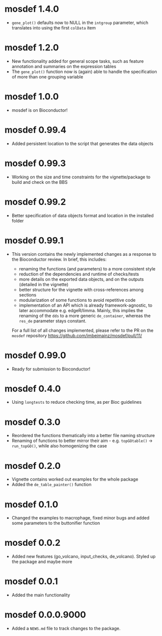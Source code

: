 # mosdef 1.4.0

* `gene_plot()` defaults now to NULL in the `intgroup` parameter, which translates into using the first `colData` item

# mosdef 1.2.0

* New functionality added for general scope tasks, such as feature annotation and summaries on the expression tables
* The `gene_plot()` function now is (again) able to handle the specification of more than one grouping variable

# mosdef 1.0.0

* mosdef is on Bioconductor!

# mosdef 0.99.4

* Added persistent location to the script that generates the data objects

# mosdef 0.99.3

* Working on the size and time constraints for the vignette/package to build and check on the BBS

# mosdef 0.99.2

* Better specification of data objects format and location in the installed folder

# mosdef 0.99.1

* This version contains the newly implemented changes as a response to the Bioconductor review.
  In brief, this includes:
  - renaming the functions (and parameters) to a more consistent style
  - reduction of the dependencies and runtime of checks/tests
  - more details on the exported data objects, and on the outputs (detailed in the vignette)
  - better structure for the vignette with cross-references among sections
  - modularization of some functions to avoid repetitive code
  - implementation of an API which is already framework-agnostic, to later accommodate e.g. edgeR/limma.
    Mainly, this implies the renaming of the `dds` to a more generic `de_container`, whereas the `res_de`
    parameter stays constant.
  
  For a full list of all changes implemented, please refer to the PR on the `mosdef`
  repository https://github.com/imbeimainz/mosdef/pull/11/
  

# mosdef 0.99.0

* Ready for submission to Bioconductor!

# mosdef 0.4.0

* Using `longtests` to reduce checking time, as per Bioc guidelines

# mosdef 0.3.0

* Reordered the functions thematically into a better file naming structure
* Renaming of functions to better mirror their aim - e.g. `topGOtable()` -> 
  `run_topGO()`, while also homogenizing the case

# mosdef 0.2.0

* Vignette contains worked out examples for the whole package
* Added the `de_table_painter()` function

# mosdef 0.1.0

* Changed the examples to macrophage, fixed minor bugs and added some parameters to the buttonifier function

# mosdef 0.0.2 

* Added new features (go_volcano, input_checks, de_volcano). Styled up the package and maybe more

# mosdef 0.0.1

* Added the main functionality

# mosdef 0.0.0.9000

* Added a `NEWS.md` file to track changes to the package.
